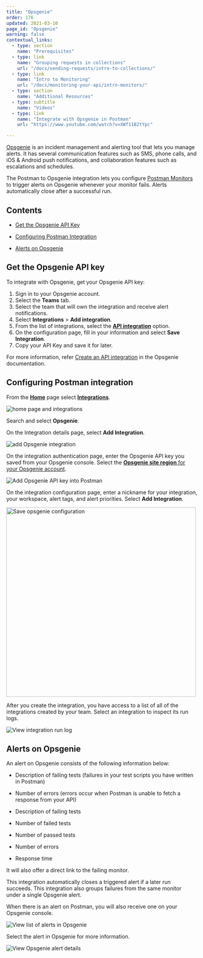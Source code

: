 ```yaml
---
title: "Opsgenie"
order: 176
updated: 2021-03-10
page_id: "Opsgenie"
warning: false
contextual_links:
  - type: section
    name: "Prerequisites"
  - type: link
    name: "Grouping requests in collections"
    url: "/docs/sending-requests/intro-to-collections/"
  - type: link
    name: "Intro to Monitoring"
    url: "/docs/monitoring-your-api/intro-monitors/"
  - type: section
    name: "Additional Resources"
  - type: subtitle
    name: "Videos"
  - type: link
    name: "Integrate with Opsgenie in Postman"
    url: "https://www.youtube.com/watch?v=XWf11B2tYpc"

---
```


[Opsgenie](https://www.atlassian.com/software/opsgenie) is an incident management and alerting tool that lets you manage alerts. It has several communication features such as SMS, phone calls, and iOS & Android push notifications, and collaboration features such as escalations and schedules.

The Postman to Opsgenie integration lets you configure [Postman Monitors](/docs/monitoring-your-api/intro-monitors/) to trigger alerts on Opsgenie whenever your monitor fails. Alerts automatically close after a successful run.

## Contents

* [Get the Opsgenie API Key](#get-the-opsgenie-api-key)

* [Configuring Postman Integration](#configuring-postman-integration)

* [Alerts on Opsgenie](#alerts-on-opsgenie)

## Get the Opsgenie API key

To integrate with Opsgenie, get your Opsgenie API key:

1. Sign in to your Opsgenie account.
1. Select the **Teams** tab.
1. Select the team that will own the integration and receive alert notifications.
1. Select **Integrations** > **Add integration**.
1. From the list of integrations, select the [**API integration**](https://support.atlassian.com/opsgenie/docs/what-is-a-default-api-integration/) option.
1. On the configuration page, fill in your information and select **Save Integration**.
1. Copy your API Key and save it for later.

For more information, refer [Create an API integration](https://support.atlassian.com/opsgenie/docs/create-a-default-api-integration/) in the Opsgenie documentation.

## Configuring Postman integration

From the **[Home](https://go.postman.co/home)** page select **[Integrations](https://go.postman.co/integrations)**.

![home page and integrations](https://assets.postman.com/postman-docs/home-integrations.jpg)

Search and select **Opsgenie**.

On the Integration details page, select **Add Integration**.

![add Opsgenie integration](https://assets.postman.com/postman-docs/opsgenie-add-integration-b.jpg)

On the integration authentication page, enter the Opsgenie API key you saved from your Opsgenie console. Select the [**Opsgenie site region** for your Opsgenie account](https://support.atlassian.com/opsgenie/docs/opsgenie-data-residency/).

![Add Opsgenie API key into Postman](https://assets.postman.com/postman-docs/opsgenie-with-api-key.jpg)

On the integration configuration page, enter a nickname for your integration, your workspace, alert tags, and alert priorities. Select **Add Integration**.

<img src="https://assets.postman.com/postman-docs/opsgenie-save-configuration-b.jpg" alt="Save opsgenie configuration" width="500px"/>

After you create the integration, you have access to a list of all of the integrations created by your team. Select an integration to inspect its run logs.

![View integration run log](https://assets.postman.com/postman-docs/opsgenie-run-logs.jpg)

## Alerts on Opsgenie

An alert on Opsgenie consists of the following information below:

* Description of failing tests (failures in your test scripts you have written in Postman)
* Number of errors (errors occur when Postman is unable to fetch a response from your API)

* Description of failing tests
* Number of failed tests
* Number of passed tests
* Number of errors
* Response time

It will also offer a direct link to the failing monitor.

This integration automatically closes a triggered alert if a later run succeeds. This integration also groups failures from the same monitor under a single Opsgenie alert.

When there is an alert on Postman, you will also receive one on your Opsgenie console.

![View list of alerts in Opsgenie](https://assets.postman.com/postman-docs/opsgenie-alerts-list-bb.jpg)

Select the alert in Opsgenie for more information.

![View Opsgenie alert details](https://assets.postman.com/postman-docs/opsgenie-alerts-details.jpg)
